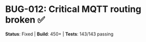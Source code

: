 # BUG-012: Critical MQTT routing broken ✅

**Status**: Fixed | **Build**: 450+ | **Tests**: 143/143 passing
